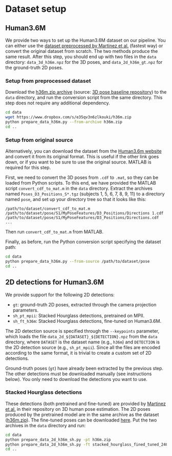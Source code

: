 # Dataset setup

## Human3.6M
We provide two ways to set up the Human3.6M dataset on our pipeline. You can either use the [dataset preprocessed by Martinez et al.](https://github.com/una-dinosauria/3d-pose-baseline) (fastest way) or convert the original dataset from scratch. The two methods produce the same result. After this step, you should end up with two files in the `data` directory: `data_3d_h36m.npz` for the 3D poses, and `data_2d_h36m_gt.npz` for the ground-truth 2D poses.

### Setup from preprocessed dataset
Download the [h36m.zip archive](https://www.dropbox.com/s/e35qv3n6zlkouki/h36m.zip) (source: [3D pose baseline repository](https://github.com/una-dinosauria/3d-pose-baseline)) to the `data` directory, and run the conversion script from the same directory. This step does not require any additional dependency.

```sh
cd data
wget https://www.dropbox.com/s/e35qv3n6zlkouki/h36m.zip
python prepare_data_h36m.py --from-archive h36m.zip
cd ..
```

### Setup from original source
Alternatively, you can download the dataset from the [Human3.6m website](http://vision.imar.ro/human3.6m/) and convert it from its original format. This is useful if the other link goes down, or if you want to be sure to use the original source. MATLAB is required for this step.

First, we need to convert the 3D poses from `.cdf` to `.mat`, so they can be loaded from Python scripts. To this end, we have provided the MATLAB script `convert_cdf_to_mat.m` in the `data` directory. Extract the archives named `Poses_D3_Positions_S*.tgz` (subjects 1, 5, 6, 7, 8, 9, 11) to a directory named `pose`, and set up your directory tree so that it looks like this:

```
/path/to/dataset/convert_cdf_to_mat.m
/path/to/dataset/pose/S1/MyPoseFeatures/D3_Positions/Directions 1.cdf
/path/to/dataset/pose/S1/MyPoseFeatures/D3_Positions/Directions.cdf
...
```
Then run `convert_cdf_to_mat.m` from MATLAB.

Finally, as before, run the Python conversion script specifying the dataset path:
```sh
cd data
python prepare_data_h36m.py --from-source /path/to/dataset/pose
cd ..
```

## 2D detections for Human3.6M
We provide support for the following 2D detections:

- `gt`: ground-truth 2D poses, extracted through the camera projection parameters.
- `sh_pt_mpii`: Stacked Hourglass detections, pretrained on MPII.
- `sh_ft_h36m`: Stacked Hourglass detections, fine-tuned on Human3.6M.

The 2D detection source is specified through the `--keypoints` parameter, which loads the file `data_2d_${DATASET}_${DETECTION}.npz` from the `data` directory, where `DATASET` is the dataset name (e.g., `h36m`) and `DETECTION` is the 2D detection source (e.g., `sh_pt_mpii`). Since all the files are encoded according to the same format, it is trivial to create a custom set of 2D detections.

Ground-truth poses (`gt`) have already been extracted by the previous step. The other detections must be downloaded manually (see instructions below). You only need to download the detections you want to use.

### Stacked Hourglass detections
These detections (both pretrained and fine-tuned) are provided by [Martinez et al.](https://github.com/una-dinosauria/3d-pose-baseline) in their repository on 3D human pose estimation. The 2D poses produced by the pretrained model are in the same archive as the dataset ([h36m.zip](https://www.dropbox.com/s/e35qv3n6zlkouki/h36m.zip)). The fine-tuned poses can be downloaded [here](https://drive.google.com/open?id=0BxWzojlLp259S2FuUXJ6aUNxZkE). Put the two archives in the `data` directory and run:

```sh
cd data
python prepare_data_2d_h36m_sh.py -pt h36m.zip
python prepare_data_2d_h36m_sh.py -ft stacked_hourglass_fined_tuned_240.tar.gz
cd ..
```